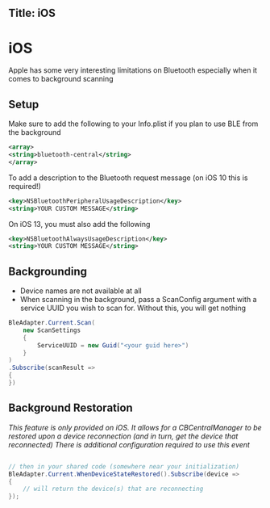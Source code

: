 Title: iOS
---
# iOS

Apple has some very interesting limitations on Bluetooth especially when it comes to background scanning

## Setup
Make sure to add the following to your Info.plist if you plan to use BLE from the background

```xml
<array>
<string>bluetooth-central</string>
</array>
```

To add a description to the Bluetooth request message (on iOS 10 this is required!)
```xml
<key>NSBluetoothPeripheralUsageDescription</key>
<string>YOUR CUSTOM MESSAGE</string>
```

On iOS 13, you must also add the following

```xml
<key>NSBluetoothAlwaysUsageDescription</key>
<string>YOUR CUSTOM MESSAGE</string>
```

## Backgrounding
* Device names are not available at all
* When scanning in the background, pass a ScanConfig argument with a service UUID you wish to scan for.  Without this, you will get nothing

```csharp
BleAdapter.Current.Scan(
    new ScanSettings 
    {
        ServiceUUID = new Guid("<your guid here>")
    }
)
.Subscribe(scanResult => 
{
})
```


## Background Restoration

_This feature is only provided on iOS.  It allows for a CBCentralManager to be restored upon a device reconnection (and in turn, get the device that reconnected)_
_There is additional configuration required to use this event_

```csharp

// then in your shared code (somewhere near your initialization)
BleAdapter.Current.WhenDeviceStateRestored().Subscribe(device => 
{
    // will return the device(s) that are reconnecting
});
```
